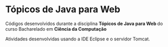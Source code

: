 # Tópicos de Java para Web
<p> Códigos desenvolvidos durante a disciplina <b>Tópicos de Java para Web </b> do curso Bacharelado em <b>Ciência da Computação</b></p>

Atividades desenvolvidas usando a IDE Eclipse e o servidor Tomcat.
